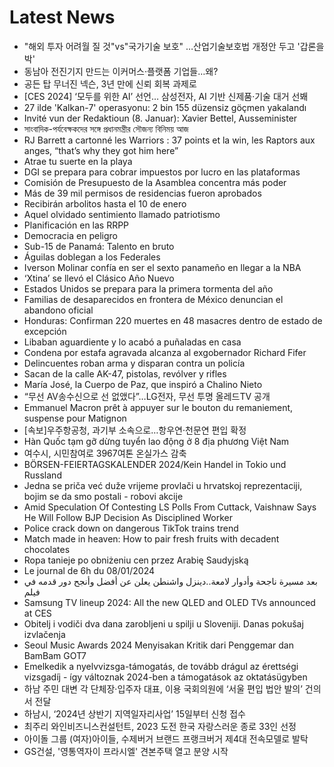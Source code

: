 # Latest News
-  "해외 투자 어려월 질 것"vs"국가기술 보호" …산업기술보호법 개정안 두고 '갑론을박'
-  동남아 전진기지 만드는 이커머스·플랫폼 기업들…왜?
-  공든 탑 무너진 넥슨, 3년 만에 신뢰 회복 과제로
-  [CES 2024] ‘모두를 위한 AI’ 선언… 삼성전자, AI 기반 신제품·기술 대거 선봬
-  27 ilde 'Kalkan-7' operasyonu: 2 bin 155 düzensiz göçmen yakalandı
-  Invité vun der Redaktioun (8. Januar): Xavier Bettel, Ausseminister
-  সাংবাদিক-পর্যবেক্ষকদের সঙ্গে প্রধানমন্ত্রীর সৌজন্য বিনিময় আজ
-  RJ Barrett a cartonné les Warriors : 37 points et la win, les Raptors aux anges, “that’s why they got him here”
-  Atrae tu suerte en la playa
-  DGI se prepara para cobrar impuestos por lucro en las plataformas
-  Comisión de Presupuesto de la Asamblea concentra más poder
-  Más de 39 mil permisos de residencias fueron aprobados
-  Recibirán arbolitos hasta el 10 de enero
-  Aquel olvidado sentimiento llamado patriotismo
-  Planificación en las RRPP
-  Democracia en peligro
-  Sub-15 de Panamá: Talento en bruto
-  Águilas doblegan a los Federales
-  Iverson Molinar confía en ser el sexto panameño en llegar a la NBA
-  ‘Xtina’ se llevó el Clásico Año Nuevo
-  Estados Unidos se prepara para la primera tormenta del año
-  Familias de desaparecidos en frontera de México denuncian el abandono oficial
-  Honduras: Confirman 220 muertes en 48 masacres dentro de estado de excepción
-  Libaban aguardiente y lo acabó a puñaladas en casa
-  Condena por estafa agravada alcanza al exgobernador Richard Fifer
-  Delincuentes roban arma y disparan contra un policía
-  Sacan de la calle AK-47, pistolas, revólver y rifles
-  María José, la Cuerpo de Paz, que inspiró a Chalino Nieto
-  “무선 AV송수신으로 선 없앴다”…LG전자, 무선 투명 올레드TV 공개
-  Emmanuel Macron prêt à appuyer sur le bouton du remaniement, suspense pour Matignon
-  [속보]우주항공청, 과기부 소속으로…항우연·천문연 편입 확정
-  Hàn Quốc tạm gỡ dừng tuyển lao động ở 8 địa phương Việt Nam
-  여수시, 시민참여로 3967여톤 온실가스 감축
-  BÖRSEN-FEIERTAGSKALENDER 2024/Kein Handel in Tokio und Russland
-  Jedna se priča već duže vrijeme provlači u hrvatskoj reprezentaciji, bojim se da smo postali - robovi akcije
-  Amid Speculation Of Contesting LS Polls From Cuttack, Vaishnaw Says He Will Follow BJP Decision As Disciplined Worker
-  Police crack down on dangerous TikTok trains trend
-  Match made in heaven: How to pair fresh fruits with decadent chocolates
-  Ropa tanieje po obniżeniu cen przez Arabię Saudyjską
-  Le journal de 6h du 08/01/2024
-  بعد مسيرة ناجحة وأدوار لامعة..دينزل واشنطن يعلن عن أفضل وأنجح دور قدمه في فيلم
-  Samsung TV lineup 2024: All the new QLED and OLED TVs announced at CES
-  Obitelj i vodiči dva dana zarobljeni u spilji u Sloveniji. Danas pokušaj izvlačenja
-  Seoul Music Awards 2024 Menyisakan Kritik dari Penggemar dan BamBam GOT7
-  Emelkedik a nyelvvizsga-támogatás, de tovább drágul az érettségi vizsgadíj - így változnak 2024-ben a támogatások az oktatásügyben
-  하남 주민 대변 각 단체장·입주자 대표, 이용 국회의원에 ‘서울 편입 법안 발의’ 건의서 전달
-  하남시, ‘2024년 상반기 지역일자리사업’ 15일부터 신청 접수
-  최주리 와인비즈니스컨설턴트, 2023 도전 한국 자랑스러운 종로 33인 선정
-  아이돌 그룹 (여자)아이들, 수제버거 브랜드 프랭크버거 제4대 전속모델로 발탁
-  GS건설, '영통역자이 프라시엘' 견본주택 열고 분양 시작
